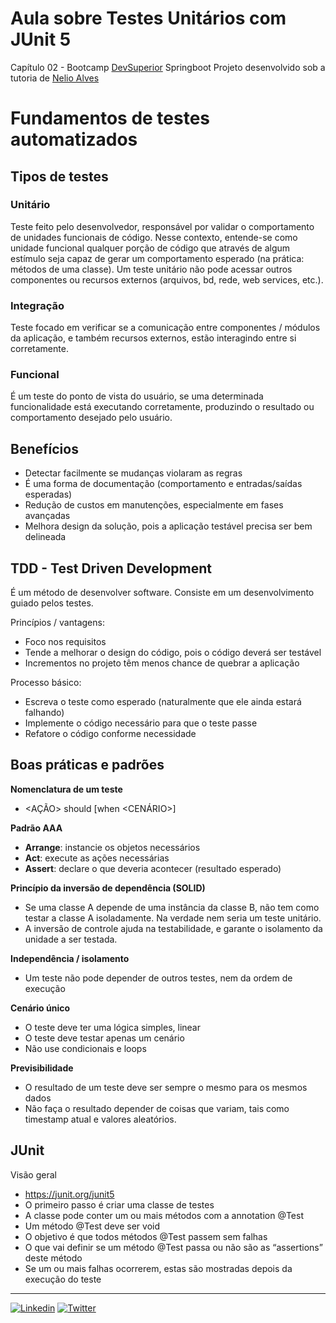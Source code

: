 # Aula sobre Testes Unitários com JUnit 5
Capítulo 02 - Bootcamp [DevSuperior](https://github.com/devsuperior)  Springboot
Projeto desenvolvido sob a tutoria de [Nelio Alves](https://github.com/acenelio)

# Fundamentos de testes automatizados

## Tipos de testes

### Unitário
Teste feito pelo desenvolvedor, responsável por validar o comportamento de unidades funcionais de código. Nesse contexto, entende-se como unidade funcional qualquer porção de código que através de algum estímulo seja capaz de gerar um comportamento esperado (na prática: métodos de uma classe). Um teste unitário não pode acessar outros componentes ou recursos externos (arquivos, bd, rede, web services, etc.).

### Integração
Teste focado em verificar se a comunicação entre componentes / módulos da aplicação, e também recursos externos, estão interagindo entre si corretamente.

### Funcional
É um teste do ponto de vista do usuário, se uma determinada funcionalidade está executando corretamente, produzindo o resultado ou comportamento desejado pelo usuário.

## Benefícios
 - Detectar facilmente se mudanças violaram as regras
 - É uma forma de documentação (comportamento e entradas/saídas esperadas)
 - Redução de custos em manutenções, especialmente em fases avançadas
 - Melhora design da solução, pois a aplicação testável precisa ser bem delineada

## TDD - Test Driven Development
É um método de desenvolver software. Consiste em um desenvolvimento guiado pelos testes.

Princípios / vantagens:
 - Foco nos requisitos
 - Tende a melhorar o design do código, pois o código deverá ser testável
 - Incrementos no projeto têm menos chance de quebrar a aplicação

Processo básico:
 - Escreva o teste como esperado (naturalmente que ele ainda estará falhando)
 - Implemente o código necessário para que o teste passe
 - Refatore o código conforme necessidade
 
## Boas práticas e padrões

**Nomenclatura de um teste**
 - <AÇÃO> should <EFEITO> [when <CENÁRIO>]
 
**Padrão AAA**
 - **Arrange**: instancie os objetos necessários
 - **Act**: execute as ações necessárias
 - **Assert**: declare o que deveria acontecer (resultado esperado)

**Princípio da inversão de dependência (SOLID)**
 - Se uma classe A depende de uma instância da classe B, não tem como testar a classe A isoladamente. Na verdade nem seria um teste unitário.
 - A inversão de controle ajuda na testabilidade, e garante o isolamento da unidade a ser testada.

**Independência / isolamento**
 - Um teste não pode depender de outros testes, nem da ordem de execução

**Cenário único**
 - O teste deve ter uma lógica simples, linear
 - O teste deve testar apenas um cenário
 - Não use condicionais e loops

**Previsibilidade**
 - O resultado de um teste deve ser sempre o mesmo para os mesmos dados
 - Não faça o resultado depender de coisas que variam, tais como timestamp atual e valores aleatórios.

## JUnit
Visão geral

 - https://junit.org/junit5 
 - O primeiro passo é criar uma classe de testes 
 - A classe pode conter um ou mais métodos com a annotation @Test
 - Um método @Test deve ser void 
 - O objetivo é que todos métodos @Test passem sem falhas 
 - O que vai definir se um método @Test passa ou não são as “assertions” deste método 
 - Se um ou mais falhas ocorrerem, estas são mostradas depois da execução do teste

---
[![Linkedin](https://img.shields.io/badge/Made%20by-Tarcnux-deepskyblue)](https://www.linkedin.com/in/tarcnux) [![Twitter](https://img.shields.io/twitter/follow/tarcnux?style=social)](https://www.twitter.com/tarcnux)
